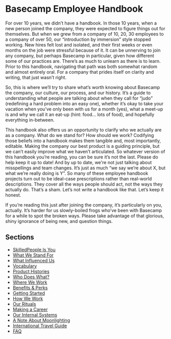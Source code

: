 # Basecamp Employee Handbook

For over 10 years, we didn’t have a handbook. In those 10 years, when a new person joined the company, they were expected to figure things out for themselves. But when we grew from a company of 10, 20, 30 employees to a company of over
50, our “introduction by immersion” style stopped working. New hires felt lost and isolated, and
their first weeks or even months on the job were stressful because of it. It can be unnerving to join any company, but perhaps Basecamp in particular, given how different some of our practices are. There’s as much to unlearn as there is to learn. Prior to this handbook, navigating that path was both somewhat random and almost entirely oral. For a company that prides itself on clarity and writing, that just wasn’t right.

So, this is where we’ll try to share what’s worth knowing about Basecamp the company, our culture, our process, and our history. It’s a guide to understanding what people are talking about when they call for “judo” (redefining a hard problem into an easy one), whether it’s okay to take your vacation when you’ve only been with us for a month (yes), what a meet-up is and why we call it an eat-up (hint: food… lots of food), and hopefully everything in-between.

This handbook also offers us an opportunity to clarify who we actually are as a company. What do we stand for? How should we work? Codifying those beliefs into a handbook makes them tangible and, most importantly, editable. Making the company our best product is a guiding principle, but we can’t easily improve what we haven’t articulated. So whatever version of this handbook you’re reading, you can be sure it’s not the last. Please do help keep it up to date! And by up to
date, we're not just talking about misspellings and team changes. It’s just as much “we say we’re about X, but what we’re really doing is Y”. So many of these employee handbook projects turn out to be ideal-case prescriptions rather than real-world descriptions. They cover all the ways people should act, not the ways they actually do. That’s a sham. Let’s not write a handbook like that. Let’s keep it honest.

If you’re reading this just after joining the company, it’s particularly on you, actually. It’s harder for us slowly-boiled frogs who’ve been with Basecamp for a while to spot the broken ways. Please take advantage of that glorious, shiny ignorance of being new, and question things.

## Sections
* [SkilledPeople Is You](https://github.com/basecamp/handbook/blob/master/basecamp-is-you.md)
* [What We Stand For](https://github.com/basecamp/handbook/blob/master/what-we-stand-for.md)
* [What Influenced Us](https://github.com/basecamp/handbook/blob/master/what-influenced-us.md)
* [Vocabulary](https://github.com/basecamp/handbook/blob/master/vocabulary.md)
* [Product Histories](https://github.com/basecamp/handbook/blob/master/product-histories.md)
* [Who Does What?](https://github.com/basecamp/handbook/blob/master/orgchart.md)
* [Where We Work](https://github.com/basecamp/handbook/blob/master/where-we-work.md)
* [Benefits & Perks](https://github.com/basecamp/handbook/blob/master/benefits-and-perks.md)
* [Getting Started](https://github.com/basecamp/handbook/blob/master/getting-started.md)
* [How We Work](https://github.com/basecamp/handbook/blob/master/how-we-work.md)
* [Our Rituals](https://github.com/basecamp/handbook/blob/master/our-rituals.md)
* [Making a Career](https://github.com/basecamp/handbook/blob/master/making-a-career.md)
* [Our Internal Systems](https://github.com/basecamp/handbook/blob/master/our-internal-systems.md)
* [A Note About Moonlighting](https://github.com/basecamp/handbook/blob/master/moonlighting.md)
* [International Travel Guide](https://github.com/basecamp/handbook/blob/master/international-travel-guide.md)
* [FAQ](https://github.com/basecamp/handbook/blob/master/faq.md)
